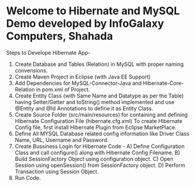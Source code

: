 # Welcome to Hibernate and MySQL Demo developed by InfoGalaxy Computers, Shahada

Steps to Develope Hibernate App-
1. Create Database and Tables (Relation) in MySQL with proper naming convensions.
2. Create Maven Project in Eclipse (with Java EE Support)
3. Add Dependencies for MySQL-Connector-Java and Hibernate-Core-Relation in pom.xml of Project.
4. Create Entity Class (with Same Name and Datatype as per the Table) having Setter/Getter and toString() method implemented and use @Entity and @Id Annotations to define it as Entity Class.
5. Create Source Folder (src/main/resources) for containing and defining Hibernate Configuration File (hibernate.cfg.xml)
  To create Hibernate Config file, first install Hibernate Plugin from Eclipse MarketPlace.
6. Define All MYSQL Database related config information like Driver Class Name, URL, Username and Password.
7. Create Bussiness Login for Hibernate Code -
  A) Define Configuration Class and call configure() along with Hibernate Config Filename.
  B) Build SessionFactory Object using configuration object.
  C) Open Session using openSession() from SessionFactory object.
  D) Perform Transaction using Session Object.
8. Run Code.
